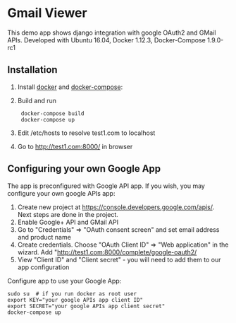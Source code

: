 # Gmail Viewer

This demo app shows django integration with google OAuth2 and GMail APIs.
Developed with Ubuntu 16.04, Docker 1.12.3, Docker-Compose 1.9.0-rc1

## Installation
1. Install [docker](https://docs.docker.com/engine/installation/) and [docker-compose](https://docs.docker.com/compose/install/):
2. Build and run

        docker-compose build
        docker-compose up
3. Edit /etc/hosts to resolve test1.com to localhost
4. Go to http://test1.com:8000/ in browser

## Configuring your own Google App
The app is preconfigured with Google API app. If you wish, you may configure your own google APIs app:

1. Create new project at https://console.developers.google.com/apis/. Next steps are done in the project.
2. Enable Google+ API and GMail API
3. Go to "Credentials" => "OAuth consent screen" and set email address and product name
4. Create credentials. Choose "OAuth Client ID" => "Web application" in the wizard. Add "http://test1.com:8000/complete/google-oauth2/
5. View "Client ID" and "Client secret" - you will need to add them to our app configuration

Configure app to use your Google App:
```
sudo su  # if you run docker as root user
export KEY="your google APIs app client ID"
export SECRET="your google APIs app client secret"
docker-compose up
```
